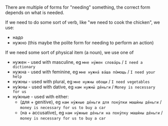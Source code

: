There are multiple of forms for "needing" something, the correct form
depends on what is needed.

If we need to do some sort of verb, like "we need to cook the chicken",
we use:
  * надо
  * нужно (this maybe the polite form for needing to perform an action)


If we need some sort of physical item (a noun), we use one of
  * нужен - used with masculine, eg `мне ну́жен слова́рь` / `I need a dictionary`
  * нужна - used with feminine, eg `мне нужна́ ва́ша по́мощь` / `I need your help`
  * нужны - used with plural, eg `мне нужны обощи` / `I need vegetables`
  * ну́жны - used with dative, eg `нам нужны́ де́ньги` / `Money is necessary for us`
  * ну́жные - used with either:
    * (для + genitive), eg `нам ну́жные де́ньги для поку́пки маши́ны де́ньги` / `money is necessary for us to buy a car`
    * (на + accusative), eg `нам ну́жные де́ньги на поку́пку маши́ны де́ньги` / `money is necessary for us to buy a car`